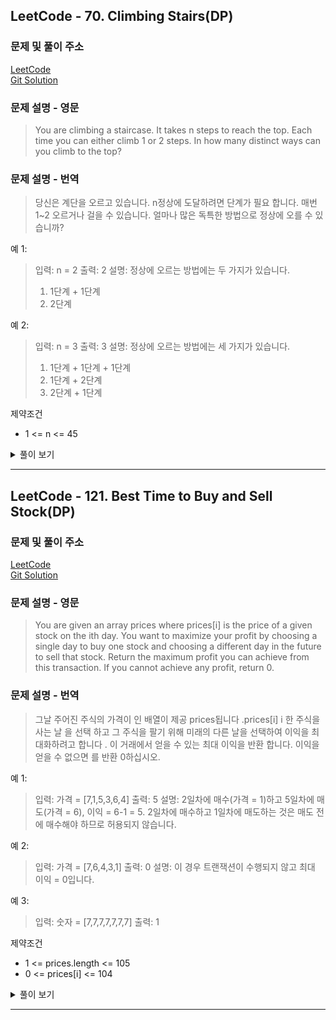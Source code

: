 ## LeetCode - 70. Climbing Stairs(DP)
### 문제 및 풀이 주소
[LeetCode](https://leetcode.com/problems/climbing-stairs/)  
[Git Solution](https://github.com/kwan1989/algorithm/blob/main/src/main/leetcode/dp/LeetCode70_ClimbingStairs.java)

### 문제 설명 - 영문
>You are climbing a staircase. It takes n steps to reach the top.
Each time you can either climb 1 or 2 steps. In how many distinct ways can you climb to the top?

### 문제 설명 - 번역
>당신은 계단을 오르고 있습니다. n정상에 도달하려면 단계가 필요 합니다.
매번 1~2 오르거나 걸을 수 있습니다. 얼마나 많은 독특한 방법으로 정상에 오를 수 있습니까?


예 1:
>입력: n = 2
출력: 2
설명: 정상에 오르는 방법에는 두 가지가 있습니다.
>1. 1단계 + 1단계
>2. 2단계

예 2:
>입력: n = 3
출력: 3
설명: 정상에 오르는 방법에는 세 가지가 있습니다.
>1. 1단계 + 1단계 + 1단계
>2. 1단계 + 2단계
>3. 2단계 + 1단계

제약조건
* 1 <= n <= 45

<details>
 <summary>풀이 보기</summary>
 <div markdown="16">

### 문제 해결
정답을 찾는데 좀 헤매게 되었다. 결과 값으로만 값을 도출하고 패턴이 피보나치란 판단이 들어 피보나치로 풀게 되었음.
보통 피보나치를 푸는데 있어 `recursion` 으로 많이 푸는데 앞선 배열값을 가지고 다음 값을 연산하는 방식을 `memoization` 을 통해 계산 이미 저장된 값을 이용하므로 재사용 최적화 기법사용

>i 는 인덱스 값이며 해당 위치마다 값을 찾는다.
```java
        int[] dp = new int[n];
        dp[0] = 1;
        dp[1] = 2;

        for (int i = 2; i < n; i++) {
        dp[i] = dp[i - 2] + dp[i - 1];
        }
```
DP를 접근하는데는 두가지 방식있는데, `Top-Down` 과 `Bottom-Up` 이 있다.
>1. Top-Down 같은 경우는 큰문제 → 작은문제
>2. Bottom-Up 같은 경우는 작은문제 → 큰문제
>3. 해당 문제는 `Bottom-Up` 해결

#### 전체코드
```java
    public static int climbStairs(int n) {
        if (n< 2){
            return n;
        }

        int[] dp = new int[n];
        dp[0] = 1;
        dp[1] = 2;

        for (int i = 2; i < n; i++) {
            dp[i] = dp[i - 2] + dp[i - 1];
        }

        return dp[dp.length - 1];
    }
```

### 테스트 결과
Success
Details
Runtime: 0 ms, faster than 100.00% of Java online submissions for Climbing Stairs.
Memory Usage: 41.6 MB, less than 7.63% of Java online submissions for Climbing Stairs.


### 후기
피보나치를 대입하는게 맞나? 싶은 문제였음.

</div>
</details>

---

## LeetCode - 121. Best Time to Buy and Sell Stock(DP)
### 문제 및 풀이 주소
[LeetCode](https://leetcode.com/problems/best-time-to-buy-and-sell-stock/)  
[Git Solution](https://github.com/mertyn88/algorithm/blob/feature/longestincreasing/src/com/algorithm/leetcode/longestincreasing/Solution.java)

### 문제 설명 - 영문
>You are given an array prices where prices[i] is the price of a given stock on the ith day.
You want to maximize your profit by choosing a single day to buy one stock and choosing a different day in the future to sell that stock.
Return the maximum profit you can achieve from this transaction. If you cannot achieve any profit, return 0.

### 문제 설명 - 번역
>그날 주어진 주식의 가격이 인 배열이 제공 prices됩니다 .prices[i] i
한 주식을 사는 날 을 선택 하고 그 주식을 팔기 위해 미래의 다른 날을 선택하여 이익을 최대화하려고 합니다 .
이 거래에서 얻을 수 있는 최대 이익을 반환 합니다. 이익을 얻을 수 없으면 를 반환 0하십시오.


예 1:
>입력: 가격 = [7,1,5,3,6,4]
출력: 5
설명: 2일차에 매수(가격 = 1)하고 5일차에 매도(가격 = 6), 이익 = 6-1 = 5.
2일차에 매수하고 1일차에 매도하는 것은 매도 전에 매수해야 하므로 허용되지 않습니다.

예 2:
>입력: 가격 = [7,6,4,3,1]
출력: 0
설명: 이 경우 트랜잭션이 수행되지 않고 최대 이익 = 0입니다.

예 3:
>입력: 숫자 = [7,7,7,7,7,7,7]
출력: 1


제약조건
* 1 <= prices.length <= 105
* 0 <= prices[i] <= 104

<details>
 <summary>풀이 보기</summary>
 <div markdown="16">

### 문제 해결
전체를 순회하며 해당 인덱스 위치에서 min, max 값을 도출한다.

>i 는 인덱스 값이며 해당 위치마다 값을 찾는다.
```java
        // 최소값을 계속 찾음.
        min = Math.min(min,prices[i]);

        // 현재 최대값 vs 현재 인덱스값 - 현재 최소값
        max = Math.max(max, prices[i] - min);
```
최소값의 초기값은 0번 `prices[0]` 이므로 반복해서 i 가 증가 할때마다 최소 값을 찾는다.
최대값의 초기값은 0이므로 `max | curr-min` 으로 비교한다면 최대값을 찾을 수 있다. 

#### 전체코드
```java
    public int maxProfit(int[] prices) {
        int max = 0;
        int min = prices[0];

        for (int i = 1; i < prices.length; i++) {

        // 최소값을 계속 찾음.
        min = Math.min(min,prices[i]);

        // 현재 최대값 vs 현재 인덱스값 - 현재 최소값
        max = Math.max(max, prices[i] - min);
        }
        return max;
    }
```

### 테스트 결과
Success
Details
Runtime: 3 ms, faster than 69.64% of Java online submissions for Best Time to Buy and Sell Stock.
Memory Usage: 83.7 MB, less than 53.60% of Java online submissions for Best Time to Buy and Sell Stock.


### 후기
DP의 이해보다 해당 자리에서 최대 값의 연산 이후의 값을 찾는 시도했다..

</div>
</details>

---